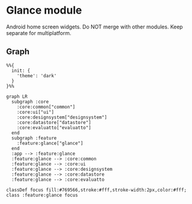 # Glance module

Android home screen widgets. Do NOT merge with other modules. Keep separate for multiplatform.

## Graph

```mermaid
%%{
  init: {
    'theme': 'dark'
  }
}%%

graph LR
  subgraph :core
    :core:common["common"]
    :core:ui["ui"]
    :core:designsystem["designsystem"]
    :core:datastore["datastore"]
    :core:evaluatto["evaluatto"]
  end
  subgraph :feature
    :feature:glance["glance"]
  end
  :app --> :feature:glance
  :feature:glance --> :core:common
  :feature:glance --> :core:ui
  :feature:glance --> :core:designsystem
  :feature:glance --> :core:datastore
  :feature:glance --> :core:evaluatto

classDef focus fill:#769566,stroke:#fff,stroke-width:2px,color:#fff;
class :feature:glance focus
```